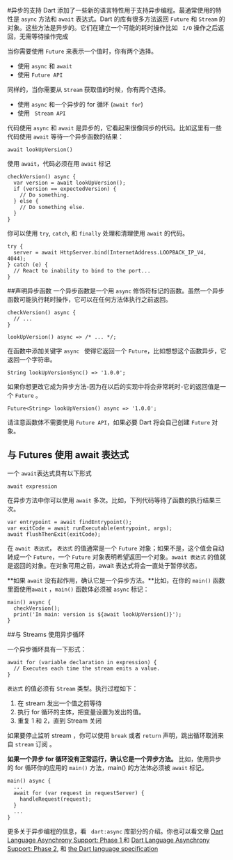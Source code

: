 #异步的支持
Dart 添加了一些新的语言特性用于支持异步编程。最通常使用的特性是 `async` 方法和 `await` 表达式。Dart 的库有很多方法返回 `Future` 和 `Stream` 的对象。这些方法是异步的。它们在建立一个可能的耗时操作比如 ` I/O` 操作之后返回，无需等待操作完成

当你需要使用 `Future` 来表示一个值时，你有两个选择。  

- 使用 `async` 和 `await`
- 使用 `Future API`
  
同样的，当你需要从 `Stream` 获取值的时候，你有两个选择。  

- 使用 `async` 和一个异步的 for 循环 (`await for`)
- 使用 ` Stream API`

代码使用 `async` 和 `await` 是异步的，它看起来很像同步的代码。比如这里有一些代码使用 `await` 等待一个异步函数的结果：  

`await lookUpVersion()`  

使用 `await`，代码必须在用 `await` 标记

```
checkVersion() async {
  var version = await lookUpVersion();
  if (version == expectedVersion) {
    // Do something.
  } else {
    // Do something else.
  }
}
```

你可以使用 `try`, `catch`, 和 `finally` 处理和清理使用 `await` 的代码。

```
try {
  server = await HttpServer.bind(InternetAddress.LOOPBACK_IP_V4, 4044);
} catch (e) {
  // React to inability to bind to the port...
}
```

##声明异步函数
一个异步函数是一个用 `async` 修饰符标记的函数。虽然一个异步函数可能执行耗时操作，它可以在任何方法体执行之前返回。

```
checkVersion() async {
  // ...
}

lookUpVersion() async => /* ... */;

```

在函数中添加关键字 `async ` 使得它返回一个 `Future`，比如想想这个函数异步，它返回一个字符串。  

`String lookUpVersionSync() => '1.0.0';`  

如果你想更改它成为异步方法-因为在以后的实现中将会非常耗时-它的返回值是一个 `Future` 。

`Future<String> lookUpVersion() async => '1.0.0';`

请注意函数体不需要使用 `Future API`，如果必要 Dart 将会自己创建 `Future` 对象。

## 与 Futures 使用 await 表达式

一个 `await`表达式具有以下形式

`await expression`

在异步方法中你可以使用 `await` 多次。比如，下列代码等待了函数的执行结果三次。

```
var entrypoint = await findEntrypoint();
var exitCode = await runExecutable(entrypoint, args);
await flushThenExit(exitCode);
```

在 `await 表达式`， `表达式` 的值通常是一个 `Future` 对象；如果不是，这个值会自动转成一个 `Future`，一个 `Future` 对象表明希望返回一个对象。`await 表达式` 的值就是返回的对象。在对象可用之前，await 表达式将会一直处于暂停状态。

**如果 `await` 没有起作用，确认它是一个异步方法。**比如，在你的 `main()` 函数里面使用`await` ，`main()` 函数体必须被 `async` 标记：

```
main() async {
  checkVersion();
  print('In main: version is ${await lookUpVersion()}');
}
``` 

##与 Streams 使用异步循环

一个异步循环具有一下形式：

```
await for (variable declaration in expression) {
  // Executes each time the stream emits a value.
}
```  

`表达式` 的值必须有 `Stream` 类型。执行过程如下：  

1. 在 stream 发出一个值之前等待
2. 执行 for 循环的主体，把变量设置为发出的值。
3. 重复 1 和 2，直到 Stream 关闭


如果要停止监听 stream ，你可以使用 `break` 或者 `return` 声明，跳出循环取消来自 `stream` 订阅 。

**如果一个异步 for 循环没有正常运行，确认它是一个异步方法。** 比如，使用异步的 for 循环你的应用的 `main()` 方法，main() 的方法体必须被 `await` 标记。

```
main() async {
  ...
  await for (var request in requestServer) {
    handleRequest(request);
  }
  ...
}
```    

更多关于异步编程的信息，看 ` dart:async` 库部分的介绍。你也可以看文章 [Dart Language Asynchrony Support: Phase 1 ](https://www.dartlang.org/articles/await-async/)和 [Dart Language Asynchrony Support: Phase 2](https://www.dartlang.org/articles/beyond-async/), 和 [the Dart language specification](https://www.dartlang.org/docs/spec/)  






